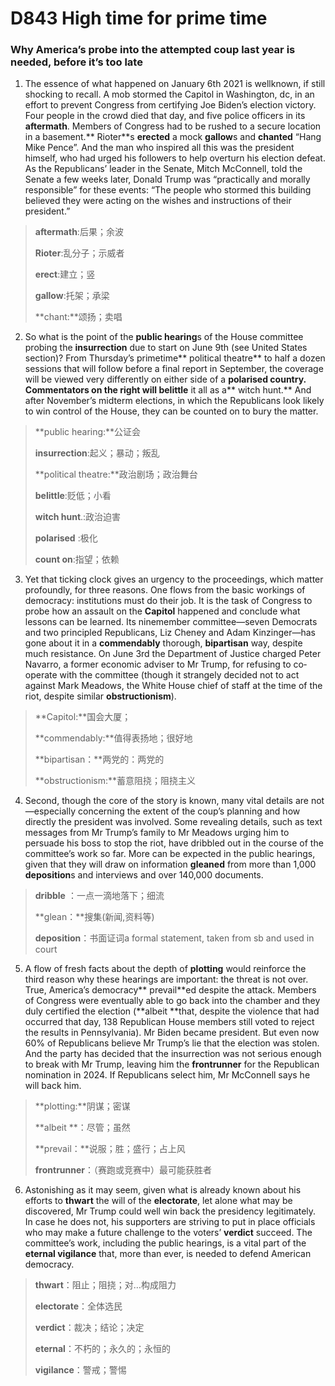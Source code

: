 # D843 High time for prime time 
### **Why America’s probe into the attempted coup last year is needed, before it’s too late**
1. The essence of what happened on January 6th 2021 is wellknown, if still shocking to recall. A mob stormed the Capitol in Washington, dc, in an effort to prevent Congress from certifying Joe Biden’s election victory. Four people in the crowd died that day, and five police officers in its **aftermath**. Members of Congress had to be rushed to a secure location in a basement.** Rioter**s **erected** a mock **gallow**s and **chanted** “Hang Mike Pence”. And the man who inspired all this was the president himself, who had urged his followers to help overturn his election defeat. As the Republicans’ leader in the Senate, Mitch McConnell, told the Senate a few weeks later, Donald Trump was “practically and morally responsible” for these events: “The people who stormed this building believed they were acting on the wishes and instructions of their president.”

> **aftermath**:后果；余波
 > 
> **Rioter**:乱分子；示威者
 > 
> **erect**:建立；竖
 > 
> **gallow**:托架；承梁
 > 
> **chant:**颂扬；卖唱
 > 

2. So what is the point of the **public hearing**s of the House committee probing the **insurrection** due to start on June 9th (see United States section)? From Thursday’s prime­time** political theatre** to half a dozen sessions that will follow before a final report in September, the coverage will be viewed very differently on either side of a **polarised **country. Commentators on the right will** belittle** it all as a** witch hunt.** And after November’s midterm elections, in which the Republicans look likely to win control of the House, they can be counted on to bury the matter.

> **public hearing:**公证会
 > 
> **insurrection**:起义；暴动；叛乱
 > 
> **political theatre:**政治剧场；政治舞台
 > 
> **belittle**:贬低；小看
 > 
> **witch hunt**.:政治迫害
 > 
> **polarised** :极化
 > 
> **count on**:指望；依赖
 > 

3. Yet that ticking clock gives an urgency to the proceedings, which matter profoundly, for three reasons. One flows from the basic workings of democracy: institutions must do their job. It is the task of Congress to probe how an assault on the **Capitol** happened and conclude what lessons can be learned. Its nine­member committee—seven Democrats and two principled Republicans, Liz Cheney and Adam Kinzinger—has gone about it in a **commendably** thorough, **bipartisan** way, despite much resistance. On June 3rd the Department of Justice charged Peter Navarro, a former economic adviser to Mr Trump, for refusing to  co­operate with the committee (though it strangely decided not to act against Mark Meadows, the White House chief of staff at the time of the riot, despite similar **obstructionism**).

> **Capitol:**国会大厦；
 > 
> **commendably:**值得表扬地；很好地
 > 
> **bipartisan：**两党的：两党的
 > 
> **obstructionism:**蓄意阻挠；阻挠主义
 > 

4. Second, though the core of the story is known, many vital details are not—especially concerning the extent of the coup’s planning and how directly the president was involved. Some revealing details, such as text messages from Mr Trump’s family to Mr Meadows urging him to persuade his boss to stop the riot, have dribbled out in the course of the committee’s work so far. More can be expected in the public hearings, given that they will draw on information **gleaned** from more than 1,000 **deposition**s and interviews and over 140,000 documents.

> **dribble** ：一点一滴地落下；细流
 > 
> **glean：**搜集(新闻,资料等)
 > 
> **deposition**：书面证词a formal statement, taken from sb and used in court
 > 

5. A flow of fresh facts about the depth of **plotting** would reinforce the third reason why these hearings are important: the threat is not over. True, America’s democracy** prevail**ed despite the attack. Members of Congress were eventually able to go back into the chamber and they duly certified the election (**albeit **that, despite the violence that had occurred that day, 138 Republican House members still voted to reject the results in Pennsylvania). Mr Biden became president. But even now 60% of Republicans believe Mr Trump’s lie that the election was stolen. And the party has decided that the insurrection was not serious enough to break with Mr Trump, leaving him the **front­runner** for the Republican nomination in 2024. If Republicans select him, Mr McConnell says he will back him.

> **plotting:**阴谋；密谋
 > 
> **albeit **：尽管；虽然
 > 
> **prevail：**说服；胜；盛行；占上风
 > 
> **front­runner**：（赛跑或竞赛中）最可能获胜者
 > 

6. Astonishing as it may seem, given what is already known about his efforts to **thwart** the will of the **electorate**, let alone what may be discovered, Mr Trump could well win back the presidency legitimately. In case he does not, his supporters are striving to put in place officials who may make a future challenge to the voters’ **verdict** succeed. The committee’s work, including the public hearings, is a vital part of the **eternal vigilance** that, more than ever, is needed to defend American democracy.

> **thwart**：阻止；阻挠；对…构成阻力
 > 
> **electorate**：全体选民
 > 
> **verdict**：裁决；结论；决定
 > 
> **eternal**：不朽的；永久的；永恒的
 > 
> **vigilance**：警戒；警惕
 > 

